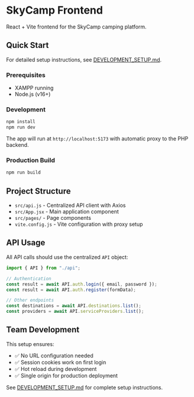 # SkyCamp Frontend

React + Vite frontend for the SkyCamp camping platform.

## Quick Start

For detailed setup instructions, see [DEVELOPMENT_SETUP.md](./DEVELOPMENT_SETUP.md).

### Prerequisites

- XAMPP running
- Node.js (v16+)

### Development

```bash
npm install
npm run dev
```

The app will run at `http://localhost:5173` with automatic proxy to the PHP backend.

### Production Build

```bash
npm run build
```

## Project Structure

- `src/api.js` - Centralized API client with Axios
- `src/App.jsx` - Main application component
- `src/pages/` - Page components
- `vite.config.js` - Vite configuration with proxy setup

## API Usage

All API calls should use the centralized `API` object:

```javascript
import { API } from "./api";

// Authentication
const result = await API.auth.login({ email, password });
const result = await API.auth.register(formData);

// Other endpoints
const destinations = await API.destinations.list();
const providers = await API.serviceProviders.list();
```

## Team Development

This setup ensures:

- ✅ No URL configuration needed
- ✅ Session cookies work on first login
- ✅ Hot reload during development
- ✅ Single origin for production deployment

See [DEVELOPMENT_SETUP.md](./DEVELOPMENT_SETUP.md) for complete setup instructions.
